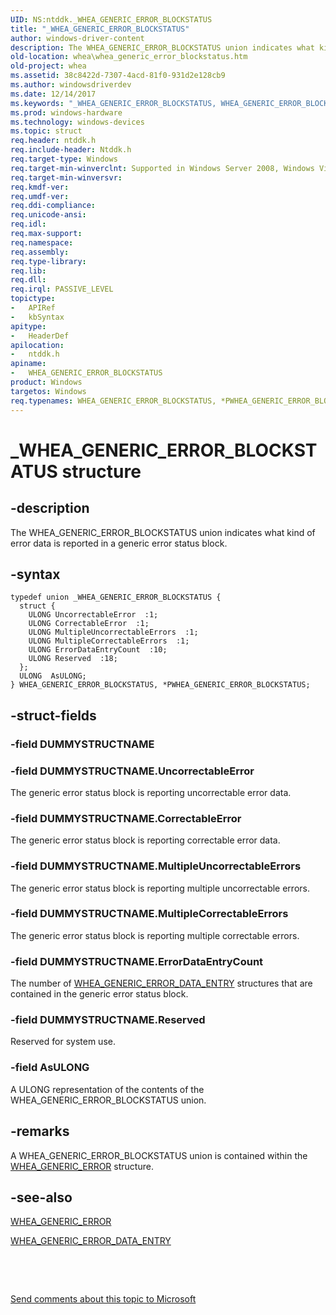 ```yaml
---
UID: NS:ntddk._WHEA_GENERIC_ERROR_BLOCKSTATUS
title: "_WHEA_GENERIC_ERROR_BLOCKSTATUS"
author: windows-driver-content
description: The WHEA_GENERIC_ERROR_BLOCKSTATUS union indicates what kind of error data is reported in a generic error status block.
old-location: whea\whea_generic_error_blockstatus.htm
old-project: whea
ms.assetid: 38c8422d-7307-4acd-81f0-931d2e128cb9
ms.author: windowsdriverdev
ms.date: 12/14/2017
ms.keywords: "_WHEA_GENERIC_ERROR_BLOCKSTATUS, WHEA_GENERIC_ERROR_BLOCKSTATUS, ntddk/PWHEA_GENERIC_ERROR_BLOCKSTATUS, PWHEA_GENERIC_ERROR_BLOCKSTATUS, WHEA_GENERIC_ERROR_BLOCKSTATUS union [WHEA Drivers and Applications], PWHEA_GENERIC_ERROR_BLOCKSTATUS union pointer [WHEA Drivers and Applications], ntddk/WHEA_GENERIC_ERROR_BLOCKSTATUS, whearef_2137a60a-daff-4a33-a516-c9ae87e2f11c.xml, *PWHEA_GENERIC_ERROR_BLOCKSTATUS, whea.whea_generic_error_blockstatus"
ms.prod: windows-hardware
ms.technology: windows-devices
ms.topic: struct
req.header: ntddk.h
req.include-header: Ntddk.h
req.target-type: Windows
req.target-min-winverclnt: Supported in Windows Server 2008, Windows Vista SP1, and later versions of Windows.
req.target-min-winversvr: 
req.kmdf-ver: 
req.umdf-ver: 
req.ddi-compliance: 
req.unicode-ansi: 
req.idl: 
req.max-support: 
req.namespace: 
req.assembly: 
req.type-library: 
req.lib: 
req.dll: 
req.irql: PASSIVE_LEVEL
topictype:
-	APIRef
-	kbSyntax
apitype:
-	HeaderDef
apilocation:
-	ntddk.h
apiname:
-	WHEA_GENERIC_ERROR_BLOCKSTATUS
product: Windows
targetos: Windows
req.typenames: WHEA_GENERIC_ERROR_BLOCKSTATUS, *PWHEA_GENERIC_ERROR_BLOCKSTATUS
---
```


# _WHEA_GENERIC_ERROR_BLOCKSTATUS structure


## -description


The WHEA_GENERIC_ERROR_BLOCKSTATUS union indicates what kind of error data is reported in a generic error status block.


## -syntax


````
typedef union _WHEA_GENERIC_ERROR_BLOCKSTATUS {
  struct {
    ULONG UncorrectableError  :1;
    ULONG CorrectableError  :1;
    ULONG MultipleUncorrectableErrors  :1;
    ULONG MultipleCorrectableErrors  :1;
    ULONG ErrorDataEntryCount  :10;
    ULONG Reserved  :18;
  };
  ULONG  AsULONG;
} WHEA_GENERIC_ERROR_BLOCKSTATUS, *PWHEA_GENERIC_ERROR_BLOCKSTATUS;
````


## -struct-fields




### -field DUMMYSTRUCTNAME

 


### -field DUMMYSTRUCTNAME.UncorrectableError

The generic error status block is reporting uncorrectable error data.


### -field DUMMYSTRUCTNAME.CorrectableError

The generic error status block is reporting correctable error data.


### -field DUMMYSTRUCTNAME.MultipleUncorrectableErrors

The generic error status block is reporting multiple uncorrectable errors.


### -field DUMMYSTRUCTNAME.MultipleCorrectableErrors

The generic error status block is reporting multiple correctable errors.


### -field DUMMYSTRUCTNAME.ErrorDataEntryCount

The number of <a href="..\ntddk\ns-ntddk-_whea_generic_error_data_entry_v2.md">WHEA_GENERIC_ERROR_DATA_ENTRY</a> structures that are contained in the generic error status block.


### -field DUMMYSTRUCTNAME.Reserved

Reserved for system use.


### -field AsULONG

A ULONG representation of the contents of the WHEA_GENERIC_ERROR_BLOCKSTATUS union.


## -remarks


A WHEA_GENERIC_ERROR_BLOCKSTATUS union is contained within the <a href="..\ntddk\ns-ntddk-_whea_generic_error.md">WHEA_GENERIC_ERROR</a> structure.



## -see-also

<a href="..\ntddk\ns-ntddk-_whea_generic_error.md">WHEA_GENERIC_ERROR</a>

<a href="..\ntddk\ns-ntddk-_whea_generic_error_data_entry_v2.md">WHEA_GENERIC_ERROR_DATA_ENTRY</a>

 

 

<a href="mailto:wsddocfb@microsoft.com?subject=Documentation%20feedback [whea\whea]:%20WHEA_GENERIC_ERROR_BLOCKSTATUS union%20 RELEASE:%20(12/14/2017)&amp;body=%0A%0APRIVACY STATEMENT%0A%0AWe use your feedback to improve the documentation. We don't use your email address for any other purpose, and we'll remove your email address from our system after the issue that you're reporting is fixed. While we're working to fix this issue, we might send you an email message to ask for more info. Later, we might also send you an email message to let you know that we've addressed your feedback.%0A%0AFor more info about Microsoft's privacy policy, see http://privacy.microsoft.com/en-us/default.aspx." title="Send comments about this topic to Microsoft">Send comments about this topic to Microsoft</a>

